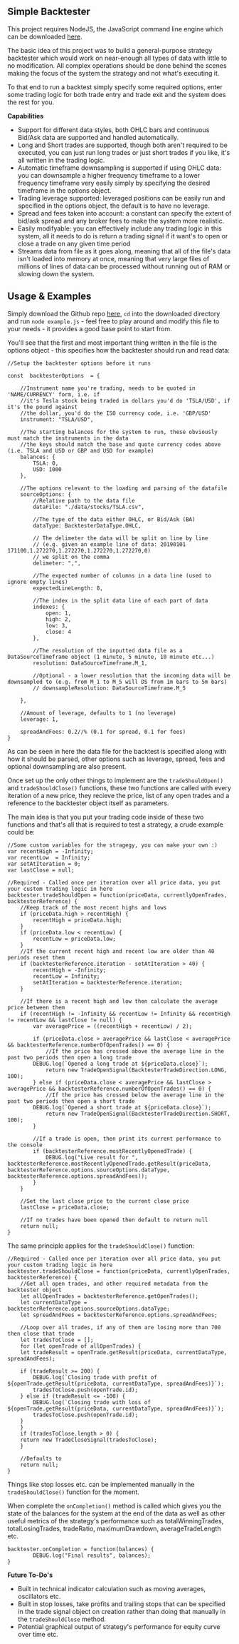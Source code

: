 
## Simple Backtester
This project requires NodeJS, the JavaScript command line engine which can be downloaded [here](https://nodejs.org/en/download/).

The basic idea of this project was to build a general-purpose strategy backtester which would work on near-enough all types of data with little to no modification. All complex operations should be done behind the scenes making the focus of the system the strategy and not what's executing it.

To that end to run a backtest simply specify some required options, enter some trading logic for both trade entry and trade exit and the system does the rest for you.

**Capabilities**

 - Support for different data styles, both OHLC bars and continuous Bid/Ask data are supported and handled automatically.
 - Long and Short trades are supported, though both aren't required to be executed, you can just run long trades or just short trades if you like, it's all written in the trading logic.
 - Automatic timeframe downsampling is supported if using OHLC data: you can downsample a higher frequency timeframe to a lower frequency timeframe very easily simply by specifying the desired timeframe in the options object.
 - Trading leverage supported: leveraged positions can be easily run and specified in the options object, the default is to have no leverage.
 - Spread and fees taken into account: a constant can specify the extent of bid/ask spread and any broker fees to make the system more realistic.
 - Easily modifyable: you can effectively include any trading logic in this system, all it needs to do is return a trading signal if it want's to open or close a trade on any given time period
 - Streams data from file as it goes along, meaning that all of the file's data isn't loaded into memory at once, meaning that very large files of millions of lines of data can be processed without running out of RAM or slowing down the system.

## Usage & Examples
Simply download the Github repo [here](https://github.com/Pullerz/SimBack/archive/master.zip), `cd` into the downloaded directory and run `node example.js` - feel free to play around and modify this file to your needs - it provides a good base point to start from.

You'll see that the first and most important thing written in the file is the options object - this specifies how the backtester should run and read data:

	//Setup the backtester options before it runs

	const  backtesterOptions  = {

		//Instrument name you're trading, needs to be quoted in 'NAME/CURRENCY' form, i.e. if
		//it's Tesla stock being traded in dollars you'd do 'TSLA/USD', if it's the pound against
		//the dollar, you'd do the ISO currency code, i.e. 'GBP/USD'
		instrument: "TSLA/USD",

		//The starting balances for the system to run, these obviously must match the instruments in the data
		//the keys should match the base and quote currency codes above (i.e. TSLA and USD or GBP and USD for example)
		balances: {
			TSLA: 0,
			USD: 1000
		},

		//The options relevant to the loading and parsing of the datafile
		sourceOptions: {
			//Relative path to the data file
			dataFile: "./data/stocks/TSLA.csv",

			//The type of the data either OHLC, or Bid/Ask (BA)
			dataType: BacktesterDataType.OHLC,

			// The delimeter the data will be split on line by line
			// (e.g. given an example line of data: 20190101 171100,1.272270,1.272270,1.272270,1.272270,0)
			// we split on the comma
			delimeter: ",",

			//The expected number of columns in a data line (used to ignore empty lines)
			expectedLineLength: 8,

			//The index in the split data line of each part of data
			indexes: {
				open: 1,
				high: 2,
				low: 3,
				close: 4
			},

			//The resolution of the inputted data file as a DataSourceTimeframe object (1 minute, 5 minute, 10 minute etc...)
			resolution: DataSourceTimeframe.M_1,

			//Optional - a lower resolution that the incoming data will be downsampled to (e.g. from M_1 to M_5 will DS from 1m bars to 5m bars)
			// downsampleResolution: DataSourceTimeframe.M_5

		},

		//Amount of leverage, defaults to 1 (no leverage)
		leverage: 1,

		spreadAndFees: 0.2//% (0.1 for spread, 0.1 for fees)
	}

As can be seen in here the data file for the backtest is specified along with how it should be parsed, other options such as leverage, spread, fees and optional downsampling are also present.

Once set up the only other things to implement are the `tradeShouldOpen()` and `tradeShouldClose()` functions, these two functions are called with every iteration of a new price, they recieve the price, list of any open trades and a reference to the backtester object itself as parameters.

The main idea is that you put your trading code inside of these two functions and that's all that is required to test a strategy, a crude example could be:

	
	//Some custom variables for the stragegy, you can make your own :)
	var recentHigh = -Infinity;
	var recentLow  = Infinity;
	var setAtIteration = 0;
	var lastClose = null;

	//Required - Called once per iteration over all price data, you put your custom trading logic in here
	backtester.tradeShouldOpen = function(priceData, currentlyOpenTrades, backtesterReference) {
	    //Keep track of the most recent highs and lows
	    if (priceData.high > recentHigh) {
	        recentHigh = priceData.high;
	    }
	    if (priceData.low < recentLow) {
	        recentLow = priceData.low;
	    }
	    //If the current recent high and recent low are older than 40 periods reset them
	    if (backtesterReference.iteration - setAtIteration > 40) {
	        recentHigh = -Infinity;
	        recentLow = Infinity;
	        setAtIteration = backtesterReference.iteration;
	    }
    
	    //If there is a recent high and low then calculate the average price between them
	    if (recentHigh != -Infinity && recentLow != Infinity && recentHigh != recentLow && lastClose != null) {
	        var averagePrice = ((recentHigh + recentLow) / 2);
	        
	        if (priceData.close > averagePrice && lastClose < averagePrice && backtesterReference.numberOfOpenTrades() == 0) {
	            //If the price has crossed above the average line in the past two periods then open a long trade
		    DEBUG.log(`Opened a long trade at ${priceData.close}`);
	            return new TradeOpenSignal(BacktesterTradeDirection.LONG, 100);
	        } else if (priceData.close < averagePrice && lastClose > averagePrice && backtesterReference.numberOfOpenTrades() == 0) {
	            //If the price has crossed below the average line in the past two periods then open a short trade
		    DEBUG.log(`Opened a short trade at ${priceData.close}`);
	            return new TradeOpenSignal(BacktesterTradeDirection.SHORT, 100);
	        }

	        //If a trade is open, then print its current performance to the console
	        if (backtesterReference.mostRecentlyOpenedTrade) {
	            DEBUG.log("Live result for ", backtesterReference.mostRecentlyOpenedTrade.getResult(priceData,                backtesterReference.options.sourceOptions.dataType, backtesterReference.options.spreadAndFees));
	        }
	    }
	    
	    //Set the last close price to the current close price
	    lastClose = priceData.close;

	    //If no trades have been opened then default to return null
	    return null;
	}
	

The same principle applies for the `tradeShouldClose()` function:

	//Required - Called once per iteration over all price data, you put your custom trading logic in here
	backtester.tradeShouldClose = function(priceData, currentlyOpenTrades, backtesterReference) {
	    //Get all open trades, and other required metadata from the backtester object
	    let allOpenTrades = backtesterReference.getOpenTrades();
	    let currentDataType = backtesterReference.options.sourceOptions.dataType;
	    let spreadAndFees = backtesterReference.options.spreadAndFees;
	    
	    //Loop over all trades, if any of them are losing more than 700 then close that trade
	    let tradesToClose = [];
	    for (let openTrade of allOpenTrades) {
		let tradeResult = openTrade.getResult(priceData, currentDataType, spreadAndFees);

		if (tradeResult >= 200) {
		    DEBUG.log(`Closing trade with profit of ${openTrade.getResult(priceData, currentDataType, spreadAndFees)}`);
		    tradesToClose.push(openTrade.id);
		} else if (tradeResult <= -100) {
		    DEBUG.log(`Closing trade with loss of ${openTrade.getResult(priceData, currentDataType, spreadAndFees)}`);
		    tradesToClose.push(openTrade.id);
		}
	    }
	    if (tradesToClose.length > 0) {
		return new TradeCloseSignal(tradesToClose);
	    }

	    //Defaults to 
	    return null;
	}

Things like stop losses etc. can be implemented manually in the `tradeShouldClose()` function for the moment.

When complete the `onCompletion()` method is called which gives you the state of the balances for the system at the end of the data as well as other useful metrics of the strategy's performance such as totalWinningTrades, totalLosingTrades, tradeRatio, maximumDrawdown, averageTradeLength etc.

	backtester.onCompletion = function(balances) {
    		DEBUG.log("Final results", balances);
	}


**Future To-Do's**

 - Built in technical indicator calculation such as moving averages, oscillators etc.
 - Built in stop losses, take profits and trailing stops that can be specified in the trade signal object on creation rather than doing that manually in the `tradeShouldClose` method.
 - Potential graphical output of strategy's performance for equity curve over time etc.
